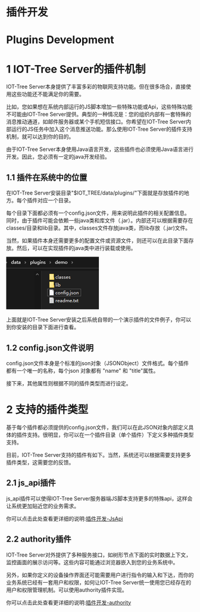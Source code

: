 
插件开发
==



Plugins Development
==


# 1 IOT-Tree Server的插件机制

IOT-Tree Server本身提供了丰富多彩的物联网支持功能。但在很多场合，直接使用这些功能还不能满足你的需要。

比如，您如果想在系统内部运行的JS脚本增加一些特殊功能或Api，这些特殊功能不可能由IOT-Tree Server提供。典型的一种情况是：您的组织内部有一套特殊的消息推动通道，如邮件服务器或某个手机短信接口。你希望在IOT-Tree Server内部运行的JS任务中加入这个消息推送功能。那么使用IOT-Tree Server的插件支持机制，就可以达到你的目的。

由于IOT-Tree Server本身使用Java语言开发，这些插件也必须使用Java语言进行开发。因此，您必须有一定的java开发经验。

## 1.1 插件在系统中的位置

在IOT-Tree Server安装目录"$IOT_TREE/data/plugins/"下面就是存放插件的地方。每个插件对应一个目录。

每个目录下面都必须有一个config.json文件，用来说明此插件的相关配置信息。同时，由于插件可能会依赖一些java类和库文件（.jar）。内部还可以根据需要存在classes/目录和lib目录。其中，classes文件存放java类，而lib存放（.jar)文件。

当然，如果插件本身还需要更多的配置文件或资源文件，则还可以在此目录下面存放。然后，可以在实现插件的java类中进行装载或使用。

<img src="../img/plug1.png">

上面就是IOT-Tree Server安装之后系统自带的一个演示插件的文件例子，你可以到你安装的目录下面进行查看。

## 1.2 config.json文件说明

config.json文件本身是个标准的json对象（JSONObject）文件格式。每个插件都有一个唯一的名称，每个json 对象都有 "name" 和 "title"属性。

接下来，其他属性则根据不同的插件类型而进行设定。

# 2 支持的插件类型

基于每个插件都必须提供的config.json文件，我们可以在此JSON对象内部定义具体的插件支持。很明显，你可以在一个插件目录（单个插件）下定义多种插件类型支持。

目前，IOT-Tree Server支持的插件有如下。当然，系统还可以根据需要支持更多插件类型，这需要您的反馈。

## 2.1 js_api插件

js_api插件可以使得IOT-Tree Server服务器端JS脚本支持更多的特殊api，这样会让系统更加贴近您的业务需求。

你可以点击此处查看更详细的说明:[插件开发-JsApi][plug_js_api]

## 2.2 authority插件

IOT-Tree Server对外提供了多种服务接口，如树形节点下面的实时数据上下文，监控画面的展示访问等。这些内容可能通过浏览器嵌入到您的业务系统中。

另外，如果你定义的设备操作界面还可能需要用户进行指令的输入和下达，而你的业务系统已经有一套用户和权限，如何让IOT-Tree Server统一使用您已经存在的用户和权限管理机制。可以使用authority插件实现。

你可以点击此处查看更详细的说明:[插件开发-authority][plug_auth]

[plug_js_api]: ./adv_plugin_jsapi.md
[plug_auth]: ./adv_plugin_auth.md
